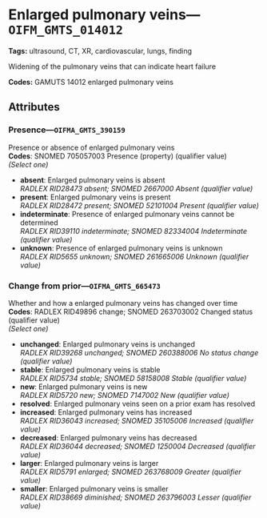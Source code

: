 # Enlarged pulmonary veins—`OIFM_GMTS_014012`

**Tags:** ultrasound, CT, XR, cardiovascular, lungs, finding

Widening of the pulmonary veins that can indicate heart failure

**Codes:** GAMUTS 14012 enlarged pulmonary veins

## Attributes

### Presence—`OIFMA_GMTS_390159`

Presence or absence of enlarged pulmonary veins  
**Codes**: SNOMED 705057003 Presence (property) (qualifier value)  
*(Select one)*

- **absent**: Enlarged pulmonary veins is absent  
_RADLEX RID28473 absent; SNOMED 2667000 Absent (qualifier value)_
- **present**: Enlarged pulmonary veins is present  
_RADLEX RID28472 present; SNOMED 52101004 Present (qualifier value)_
- **indeterminate**: Presence of enlarged pulmonary veins cannot be determined  
_RADLEX RID39110 indeterminate; SNOMED 82334004 Indeterminate (qualifier value)_
- **unknown**: Presence of enlarged pulmonary veins is unknown  
_RADLEX RID5655 unknown; SNOMED 261665006 Unknown (qualifier value)_

### Change from prior—`OIFMA_GMTS_665473`

Whether and how a enlarged pulmonary veins has changed over time  
**Codes**: RADLEX RID49896 change; SNOMED 263703002 Changed status (qualifier value)  
*(Select one)*

- **unchanged**: Enlarged pulmonary veins is unchanged  
_RADLEX RID39268 unchanged; SNOMED 260388006 No status change (qualifier value)_
- **stable**: Enlarged pulmonary veins is stable  
_RADLEX RID5734 stable; SNOMED 58158008 Stable (qualifier value)_
- **new**: Enlarged pulmonary veins is new  
_RADLEX RID5720 new; SNOMED 7147002 New (qualifier value)_
- **resolved**: Enlarged pulmonary veins seen on a prior exam has resolved  
- **increased**: Enlarged pulmonary veins has increased  
_RADLEX RID36043 increased; SNOMED 35105006 Increased (qualifier value)_
- **decreased**: Enlarged pulmonary veins has decreased  
_RADLEX RID36044 decreased; SNOMED 1250004 Decreased (qualifier value)_
- **larger**: Enlarged pulmonary veins is larger  
_RADLEX RID5791 enlarged; SNOMED 263768009 Greater (qualifier value)_
- **smaller**: Enlarged pulmonary veins is smaller  
_RADLEX RID38669 diminished; SNOMED 263796003 Lesser (qualifier value)_